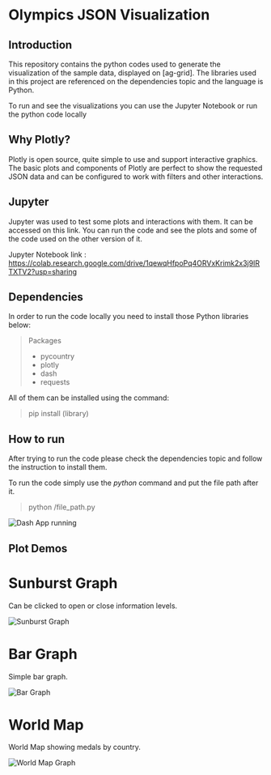 # Olympics JSON Visualization  


## Introduction 

This repository contains the python codes used to generate the visualization of the sample data, displayed on [ag-grid]. The libraries used in this project are referenced on the dependencies topic and the language is Python.

To run and see the visualizations you can use the Jupyter Notebook or run the python code locally

## Why Plotly?

Plotly is open source, quite simple to use and support interactive graphics. The basic plots and components of Plotly are perfect to show the requested JSON data and can be configured to work with filters and other interactions.

##  Jupyter 

Jupyter was used to test some plots and interactions with them. It can be accessed on this link. You can run the code and see the plots and some of the code used on the other version of it.

Jupyter Notebook link : https://colab.research.google.com/drive/1qewqHfpoPq4ORVxKrimk2x3j9IRTXTV2?usp=sharing

## Dependencies 

In order to run the code locally you need to install those Python libraries below:

> Packages 
> - pycountry
> - plotly
> - dash
> - requests

All of them can be installed using the command:
> pip install (library)

## How to run

After trying to run the code please check the dependencies topic and follow the instruction to install them.

To run the code simply use the _python_ command and put the file path after it.

> python /file_path.py

![Dash App running](https://user-images.githubusercontent.com/78941789/169630920-a3041f76-187a-485e-b8b2-018f21bbf00e.png)


## Plot Demos

# Sunburst Graph
Can be clicked to open or close information levels.


![Sunburst Graph](https://user-images.githubusercontent.com/78941789/169630935-fb683604-64f6-4fd0-baf6-1c3d9012174e.png)

# Bar Graph
Simple bar graph.


![Bar Graph](https://user-images.githubusercontent.com/78941789/169630942-84abddc6-5b34-4fcb-a0e6-41c34e29b14c.png)

# World Map

World Map showing medals by country.


![World Map Graph](https://user-images.githubusercontent.com/78941789/169630953-a5bb5a63-9a96-45b5-aff9-722ffa60384e.png)
